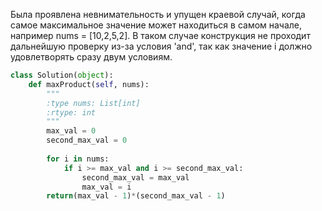 Была проявлена невнимательность и упущен краевой случай, когда самое максимальное значение может находиться в самом начале, например nums = [10,2,5,2].
В таком случае конструкция не проходит дальнейшую проверку из-за условия 'and', так как значение i должно удовлетворять сразу двум условиям. 

```python
class Solution(object):
    def maxProduct(self, nums):
        """
        :type nums: List[int]
        :rtype: int
        """
        max_val = 0
        second_max_val = 0
        
        for i in nums:
            if i >= max_val and i >= second_max_val:
                second_max_val = max_val
                max_val = i
        return(max_val - 1)*(second_max_val - 1)
```
